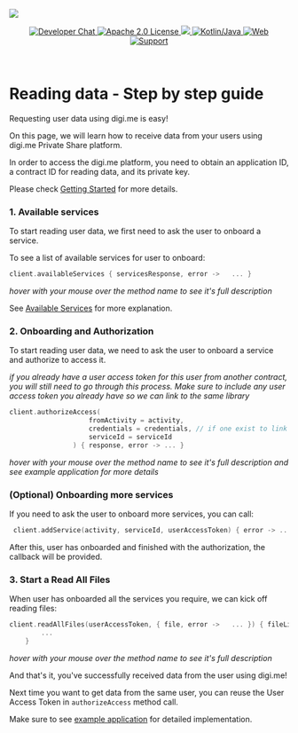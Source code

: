 ![](https://securedownloads.digi.me/partners/digime/SDKReadmeBanner.png)

<p align="center">
    <a href="https://developers.digi.me/slack/join">
        <img src="https://img.shields.io/badge/chat-slack-blueviolet.svg" alt="Developer Chat">
    </a>
    <a href="../../LICENSE">
        <img src="https://img.shields.io/badge/license-apache 2.0-blue.svg" alt="Apache 2.0 License">
    </a>
    <a href="#">
    	<img src="https://img.shields.io/badge/build-passing-brightgreen.svg">
    </a>
    <a href="https://kotlinlang.org">
        <img src="https://img.shields.io/badge/language-kotlin/java-ff69b4.svg" alt="Kotlin/Java">
    </a>
    <a href="https://developers.digi.me">
        <img src="https://img.shields.io/badge/web-digi.me-red.svg" alt="Web">
    </a>
    <a href="https://digime.freshdesk.com/support/home">
        <img src="https://img.shields.io/badge/support-freshdesk-721744.svg" alt="Support">
    </a>
</p>
<br>

# Reading data - Step by step guide

Requesting user data using digi.me is easy!

On this page, we will learn how to receive data from your users using digi.me Private Share platform.

In order to access the digi.me platform, you need to obtain an application ID, a contract ID for reading data, and its private key.

Please check [Getting Started](#) for more details.



### 1. Available services

To start reading user data, we first need to ask the user to onboard a service.

To see a list of available services for user to onboard: 

```kotlin
client.availableServices { servicesResponse, error ->	...	}
```

*hover with your mouse over the method name to see it's full description*

See [Available Services](#) for more explanation.



### 2. Onboarding and Authorization

To start reading user data, we need to ask the user to onboard a service and authorize to access it.

*if you already have a user access token for this user from another contract, you will still need to go through this process. Make sure to include any user access token you already have so we can link to the same library*



```kotlin
client.authorizeAccess(
                    fromActivity = activity,
                    credentials = credentials, // if one exist to link to the same library
                    serviceId = serviceId
                ) { response, error -> ... }
```

*hover with your mouse over the method name to see it's full description and see example application for more details*



### (Optional) Onboarding more services

If you need to ask the user to onboard more services, you can call:

```kotlin
 client.addService(activity, serviceId, userAccessToken) { error ->	...	}
```

After this, user has onboarded and finished with the authorization, the callback will be provided. 



### 3. Start a Read All Files

When user has onboarded all the services you require, we can kick off reading files:

```kotlin
client.readAllFiles(userAccessToken, { file, error ->	...	}) { fileList, error ->
        ...
    }
```

*hover with your mouse over the method name to see it's full description*

And that's it, you've successfully received data from the user using digi.me!

Next time you want to get data from the same user, you can reuse the User Access Token in `authorizeAccess` method call.

Make sure to see [example application](#) for detailed implementation. 